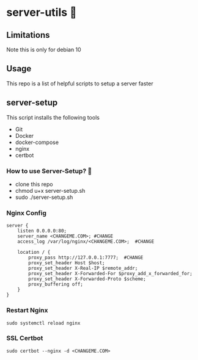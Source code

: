 # server-utils :rocket:

## Limitations 
Note this is only for debian 10

## Usage 
This repo is a list of helpful scripts to setup a server faster 

## server-setup 
This script installs the following tools
* Git
* Docker
* docker-compose 
* nginx 
* certbot

### How to use Server-Setup? :raising_hand:
* clone this repo 
* chmod u+x server-setup.sh
* sudo ./server-setup.sh

### Nginx Config

```
server {
    listen 0.0.0.0:80;
    server_name <CHANGEME.COM>; #CHANGE
    access_log /var/log/nginx/<CHANGEME.COM>;  #CHANGE

    location / {
        proxy_pass http://127.0.0.1:7777;  #CHANGE
        proxy_set_header Host $host;
        proxy_set_header X-Real-IP $remote_addr;
        proxy_set_header X-Forwarded-For $proxy_add_x_forwarded_for;
        proxy_set_header X-Forwarded-Proto $scheme;
        proxy_buffering off;
    }
}

```


### Restart Nginx 
```
sudo systemctl reload nginx

```

### SSL Certbot 
```
sudo certbot --nginx -d <CHANGEME.COM>
```

